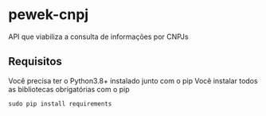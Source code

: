 # pewek-cnpj
API que viabiliza a consulta de informações por CNPJs

## Requisitos
Você precisa ter o Python3.8+ instalado junto com o pip
Você instalar todos as bibliotecas obrigatórias com o pip
```
sudo pip install requirements
```


